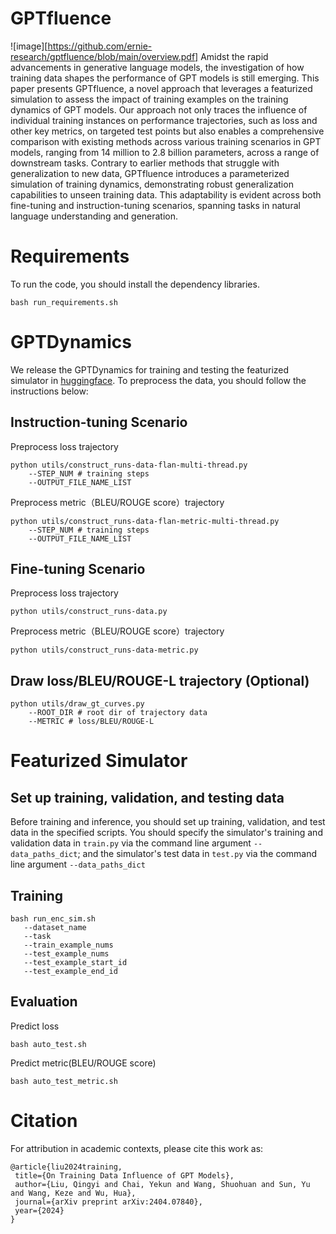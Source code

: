 # GPTfluence
![image][https://github.com/ernie-research/gptfluence/blob/main/overview.pdf]
Amidst the rapid advancements in generative language models, the investigation of how training data shapes the performance of GPT models is still emerging. This paper presents GPTfluence, a novel approach that leverages a featurized simulation to assess the impact of training examples on the training dynamics of GPT models. Our approach not only traces the influence of individual training instances on performance trajectories, such as loss and other key metrics, on targeted test points but also enables a comprehensive comparison with existing methods across various training scenarios in GPT models, ranging from 14 million to 2.8 billion parameters, across a range of downstream tasks. Contrary to earlier methods that struggle with generalization to new data, GPTfluence introduces a parameterized simulation of training dynamics, demonstrating robust generalization capabilities to unseen training data. This adaptability is evident across both fine-tuning and instruction-tuning scenarios, spanning tasks in natural language understanding and generation. 
# Requirements
To run the code, you should install the dependency libraries.
```
bash run_requirements.sh
```
# GPTDynamics
We release the GPTDynamics for training and testing the featurized simulator in [huggingface](https://huggingface.co/datasets/baidu/GPTDynamics). To preprocess the data, you should follow the instructions below:
## Instruction-tuning Scenario
Preprocess loss trajectory
```
python utils/construct_runs-data-flan-multi-thread.py
    --STEP_NUM # training steps  
    --OUTPUT_FILE_NAME_LIST
```
Preprocess metric（BLEU/ROUGE score）trajectory  
```
python utils/construct_runs-data-flan-metric-multi-thread.py
    --STEP_NUM # training steps
    --OUTPUT_FILE_NAME_LIST
```
## Fine-tuning Scenario
Preprocess loss trajectory
```
python utils/construct_runs-data.py
```
Preprocess metric（BLEU/ROUGE score）trajectory
```
python utils/construct_runs-data-metric.py
```
    
## Draw loss/BLEU/ROUGE-L trajectory (Optional)
```
python utils/draw_gt_curves.py
    --ROOT_DIR # root dir of trajectory data
    --METRIC # loss/BLEU/ROUGE-L
```
# Featurized Simulator
## Set up training, validation, and testing data
Before training and inference, you should set up training, validation, and test data in the specified scripts. 
You should specify the simulator's training and validation data in `train.py` via the command line argument `--data_paths_dict`; and the simulator's test data in `test.py` via the command line argument `--data_paths_dict`

 ## Training
 ```
 bash run_enc_sim.sh
    --dataset_name 
    --task
    --train_example_nums
    --test_example_nums
    --test_example_start_id    
    --test_example_end_id
```
  
 ## Evaluation
 Predict loss
 ```
 bash auto_test.sh
 ```
 Predict metric(BLEU/ROUGE score)
 ```
 bash auto_test_metric.sh
 ```
 # Citation
 For attribution in academic contexts, please cite this work as:
 ```
@article{liu2024training,
  title={On Training Data Influence of GPT Models},
  author={Liu, Qingyi and Chai, Yekun and Wang, Shuohuan and Sun, Yu and Wang, Keze and Wu, Hua},
  journal={arXiv preprint arXiv:2404.07840},
  year={2024}
}
 ```
